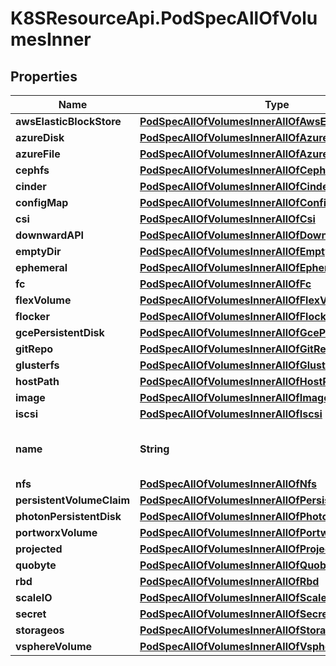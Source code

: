 # K8SResourceApi.PodSpecAllOfVolumesInner

## Properties

Name | Type | Description | Notes
------------ | ------------- | ------------- | -------------
**awsElasticBlockStore** | [**PodSpecAllOfVolumesInnerAllOfAwsElasticBlockStore**](PodSpecAllOfVolumesInnerAllOfAwsElasticBlockStore.md) |  | [optional] 
**azureDisk** | [**PodSpecAllOfVolumesInnerAllOfAzureDisk**](PodSpecAllOfVolumesInnerAllOfAzureDisk.md) |  | [optional] 
**azureFile** | [**PodSpecAllOfVolumesInnerAllOfAzureFile**](PodSpecAllOfVolumesInnerAllOfAzureFile.md) |  | [optional] 
**cephfs** | [**PodSpecAllOfVolumesInnerAllOfCephfs**](PodSpecAllOfVolumesInnerAllOfCephfs.md) |  | [optional] 
**cinder** | [**PodSpecAllOfVolumesInnerAllOfCinder**](PodSpecAllOfVolumesInnerAllOfCinder.md) |  | [optional] 
**configMap** | [**PodSpecAllOfVolumesInnerAllOfConfigMap**](PodSpecAllOfVolumesInnerAllOfConfigMap.md) |  | [optional] 
**csi** | [**PodSpecAllOfVolumesInnerAllOfCsi**](PodSpecAllOfVolumesInnerAllOfCsi.md) |  | [optional] 
**downwardAPI** | [**PodSpecAllOfVolumesInnerAllOfDownwardAPI**](PodSpecAllOfVolumesInnerAllOfDownwardAPI.md) |  | [optional] 
**emptyDir** | [**PodSpecAllOfVolumesInnerAllOfEmptyDir**](PodSpecAllOfVolumesInnerAllOfEmptyDir.md) |  | [optional] 
**ephemeral** | [**PodSpecAllOfVolumesInnerAllOfEphemeral**](PodSpecAllOfVolumesInnerAllOfEphemeral.md) |  | [optional] 
**fc** | [**PodSpecAllOfVolumesInnerAllOfFc**](PodSpecAllOfVolumesInnerAllOfFc.md) |  | [optional] 
**flexVolume** | [**PodSpecAllOfVolumesInnerAllOfFlexVolume**](PodSpecAllOfVolumesInnerAllOfFlexVolume.md) |  | [optional] 
**flocker** | [**PodSpecAllOfVolumesInnerAllOfFlocker**](PodSpecAllOfVolumesInnerAllOfFlocker.md) |  | [optional] 
**gcePersistentDisk** | [**PodSpecAllOfVolumesInnerAllOfGcePersistentDisk**](PodSpecAllOfVolumesInnerAllOfGcePersistentDisk.md) |  | [optional] 
**gitRepo** | [**PodSpecAllOfVolumesInnerAllOfGitRepo**](PodSpecAllOfVolumesInnerAllOfGitRepo.md) |  | [optional] 
**glusterfs** | [**PodSpecAllOfVolumesInnerAllOfGlusterfs**](PodSpecAllOfVolumesInnerAllOfGlusterfs.md) |  | [optional] 
**hostPath** | [**PodSpecAllOfVolumesInnerAllOfHostPath**](PodSpecAllOfVolumesInnerAllOfHostPath.md) |  | [optional] 
**image** | [**PodSpecAllOfVolumesInnerAllOfImage**](PodSpecAllOfVolumesInnerAllOfImage.md) |  | [optional] 
**iscsi** | [**PodSpecAllOfVolumesInnerAllOfIscsi**](PodSpecAllOfVolumesInnerAllOfIscsi.md) |  | [optional] 
**name** | **String** | name of the volume. Must be a DNS_LABEL and unique within the pod. More info: https://kubernetes.io/docs/concepts/overview/working-with-objects/names/#names | [default to &#39;&#39;]
**nfs** | [**PodSpecAllOfVolumesInnerAllOfNfs**](PodSpecAllOfVolumesInnerAllOfNfs.md) |  | [optional] 
**persistentVolumeClaim** | [**PodSpecAllOfVolumesInnerAllOfPersistentVolumeClaim**](PodSpecAllOfVolumesInnerAllOfPersistentVolumeClaim.md) |  | [optional] 
**photonPersistentDisk** | [**PodSpecAllOfVolumesInnerAllOfPhotonPersistentDisk**](PodSpecAllOfVolumesInnerAllOfPhotonPersistentDisk.md) |  | [optional] 
**portworxVolume** | [**PodSpecAllOfVolumesInnerAllOfPortworxVolume**](PodSpecAllOfVolumesInnerAllOfPortworxVolume.md) |  | [optional] 
**projected** | [**PodSpecAllOfVolumesInnerAllOfProjected**](PodSpecAllOfVolumesInnerAllOfProjected.md) |  | [optional] 
**quobyte** | [**PodSpecAllOfVolumesInnerAllOfQuobyte**](PodSpecAllOfVolumesInnerAllOfQuobyte.md) |  | [optional] 
**rbd** | [**PodSpecAllOfVolumesInnerAllOfRbd**](PodSpecAllOfVolumesInnerAllOfRbd.md) |  | [optional] 
**scaleIO** | [**PodSpecAllOfVolumesInnerAllOfScaleIO**](PodSpecAllOfVolumesInnerAllOfScaleIO.md) |  | [optional] 
**secret** | [**PodSpecAllOfVolumesInnerAllOfSecret**](PodSpecAllOfVolumesInnerAllOfSecret.md) |  | [optional] 
**storageos** | [**PodSpecAllOfVolumesInnerAllOfStorageos**](PodSpecAllOfVolumesInnerAllOfStorageos.md) |  | [optional] 
**vsphereVolume** | [**PodSpecAllOfVolumesInnerAllOfVsphereVolume**](PodSpecAllOfVolumesInnerAllOfVsphereVolume.md) |  | [optional] 


